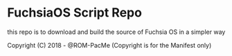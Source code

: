 # FuchsiaOS Script Repo

this repo is to download and build the source of Fuchsia OS in a simpler way

Copyright (C) 2018 - @ROM-PacMe
(Copyright is for the Manifest only)
